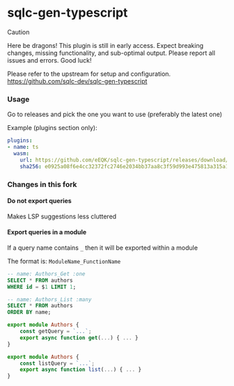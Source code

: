 # sqlc-gen-typescript

> [!CAUTION]
> Here be dragons! This plugin is still in early access. Expect breaking changes, missing functionality, and sub-optimal output. Please report all issues and errors. Good luck!

Please refer to the upstream for setup and configuration. https://github.com/sqlc-dev/sqlc-gen-typescript

### Usage

Go to releases and pick the one you want to use (preferably the latest one)

Example (plugins section only):
```yml
plugins:
- name: ts
  wasm:
    url: https://github.com/eEQK/sqlc-gen-typescript/releases/download/nightly-29d84fa/sqlc-gen-typescript_dev.wasm
    sha256: e0925a08f6e4cc32372fc2746e2034bb37aa8c3f59d993e475813a315a19d5eb
```

### Changes in this fork

#### Do not export queries
Makes LSP suggestions less cluttered

#### Export queries in a module
If a query name contains `_` then it will be exported within a module

The format is: `ModuleName_FunctionName`

```sql
-- name: Authors_Get :one
SELECT * FROM authors
WHERE id = $1 LIMIT 1;

-- name: Authors_List :many
SELECT * FROM authors
ORDER BY name;
```

```typescript
export module Authors {
    const getQuery = `...`;
    export async function get(...) { ... }
}

export module Authors {
    const listQuery = `...`;
    export async function list(...) { ... }
}
```
